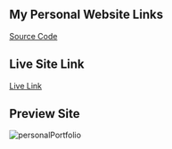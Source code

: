 ## My Personal Website Links

[Source Code](https://github.com/imranhasan871/personal-site)

## Live Site Link
[Live Link](https://imranhasan871.github.io/personal-site/)

## Preview Site
![personalPortfolio](https://user-images.githubusercontent.com/33188928/177637224-d85708af-8013-4489-bf61-8f2ed9adb8e7.png)
